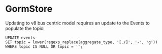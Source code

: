 # GormStore


Updating to v8 bus centric model requires an update to the Events to populate the topic:

```
UPDATE events
SET topic = lower(regexp_replace(aggregate_type, '[./]', '-', 'g'))
WHERE topic IS NULL OR topic = '';
```